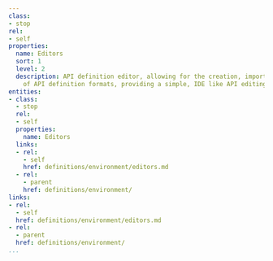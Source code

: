 ```yaml
---
class:
- stop
rel:
- self
properties:
  name: Editors
  sort: 1
  level: 2
  description: API definition editor, allowing for the creation, import, and export
    of API definition formats, providing a simple, IDE like API editing experience.
entities:
- class:
  - stop
  rel:
  - self
  properties:
    name: Editors
  links:
  - rel:
    - self
    href: definitions/environment/editors.md
  - rel:
    - parent
    href: definitions/environment/
links:
- rel:
  - self
  href: definitions/environment/editors.md
- rel:
  - parent
  href: definitions/environment/
...
```

